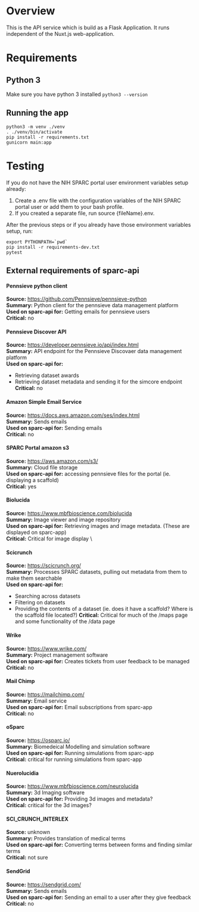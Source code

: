 # Overview
This is the API service which is build as a Flask Application. It runs independent of the Nuxt.js web-application.
# Requirements

## Python 3
Make sure you have python 3 installed `python3 --version`

## Running the app
```
python3 -m venv ./venv
. ./venv/bin/activate
pip install -r requirements.txt
gunicorn main:app
```

# Testing

If you do not have the NIH SPARC portal user environment variables setup already:

1. Create a .env file with the configuration variables of the NIH SPARC portal user or add them to your bash profile.
2. If you created a separate file, run source {fileName}.env.

After the previous steps or if you already have those environment variables setup, run:

```
export PYTHONPATH=`pwd`
pip install -r requirements-dev.txt
pytest
```

## External requirements of sparc-api

#### Pennsieve python client
**Source:** https://github.com/Pennsieve/pennsieve-python \
**Summary:** Python client for the pennsieve data management platform \
**Used on sparc-api for:** Getting emails for pennsieve users \
**Critical:** no

#### Pennsieve Discover API
**Source:** https://developer.pennsieve.io/api/index.html \
**Summary:** API endpoint for the Pennsieve Discovaer data management platform \
**Used on sparc-api for:** 
 - Retrieving dataset awards
 - Retrieving dataset metadata and sending it for the simcore endpoint 
**Critical:** no

#### Amazon Simple Email Service
**Source:** https://docs.aws.amazon.com/ses/index.html \
**Summary:** Sends emails \
**Used on sparc-api for:** Sending emails \
**Critical:** no

#### SPARC Portal amazon s3
**Source:** https://aws.amazon.com/s3/ \
**Summary:** Cloud file storage \
**Used on sparc-api for:** accessing pennsieve files for the portal (ie. displaying a scaffold) \
**Critical:** yes

#### Biolucida 
**Source:** https://www.mbfbioscience.com/biolucida \
**Summary:** Image viewer and image repository \
**Used on sparc-api for:** Retrieving images and image metadata. (These are displayed on sparc-app) \
**Critical:** Critical for image display \

#### Scicrunch 
**Source:** https://scicrunch.org/ \
**Summary:** Processes SPARC datasets, pulling out metadata from them to make them searchable \
**Used on sparc-api for:** 
 - Searching across datasets
 - Filtering on datasets
 - Providing the contents of a dataset (ie. does it have a scaffold? Where is the scaffold file located?)
**Critical:** Critical for much of the /maps page and some functionality of the /data page

#### Wrike
**Source:** https://www.wrike.com/ \
**Summary:** Project management software \
**Used on sparc-api for:** Creates tickets from user feedback to be managed \
**Critical:** no

#### Mail Chimp
**Source:** https://mailchimp.com/ \
**Summary:**  Email service \
**Used on sparc-api for:** Email subscriptions from sparc-app \
**Critical:** no

#### oSparc
**Source:** https://osparc.io/ \
**Summary:**  Biomedeical Modelling and simulation software \
**Used on sparc-api for:** Running simulations from sparc-app \
**Critical:** critical for running simulations from sparc-app

#### Nuerolucidia 
**Source:** https://www.mbfbioscience.com/neurolucida \
**Summary:** 3d Imaging software \
**Used on sparc-api for:** Providing 3d images and metadata? \
**Critical:** critical for the 3d images?

#### SCI_CRUNCH_INTERLEX
**Source:** unknown \
**Summary:** Provides translation of medical terms \
**Used on sparc-api for:** Converting terms between forms and finding similar terms \
**Critical:** not sure

#### SendGrid
**Source:** https://sendgrid.com/ \
**Summary:** Sends emails \
**Used on sparc-api for:** Sending an email to a user after they give feedback \
**Critical:** no

